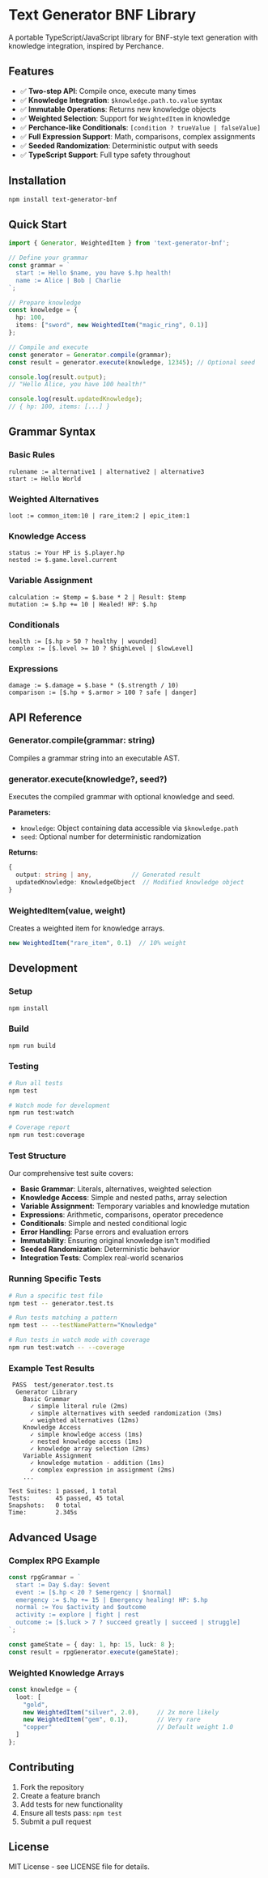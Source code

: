 # Text Generator BNF Library

A portable TypeScript/JavaScript library for BNF-style text generation with knowledge integration, inspired by Perchance.

## Features

- ✅ **Two-step API**: Compile once, execute many times
- ✅ **Knowledge Integration**: `$knowledge.path.to.value` syntax
- ✅ **Immutable Operations**: Returns new knowledge objects
- ✅ **Weighted Selection**: Support for `WeightedItem` in knowledge
- ✅ **Perchance-like Conditionals**: `[condition ? trueValue | falseValue]`
- ✅ **Full Expression Support**: Math, comparisons, complex assignments
- ✅ **Seeded Randomization**: Deterministic output with seeds
- ✅ **TypeScript Support**: Full type safety throughout

## Installation

```bash
npm install text-generator-bnf
```

## Quick Start

```typescript
import { Generator, WeightedItem } from 'text-generator-bnf';

// Define your grammar
const grammar = `
  start := Hello $name, you have $.hp health!
  name := Alice | Bob | Charlie
`;

// Prepare knowledge
const knowledge = {
  hp: 100,
  items: ["sword", new WeightedItem("magic_ring", 0.1)]
};

// Compile and execute
const generator = Generator.compile(grammar);
const result = generator.execute(knowledge, 12345); // Optional seed

console.log(result.output);
// "Hello Alice, you have 100 health!"

console.log(result.updatedKnowledge);
// { hp: 100, items: [...] }
```

## Grammar Syntax

### Basic Rules
```
rulename := alternative1 | alternative2 | alternative3
start := Hello World
```

### Weighted Alternatives
```
loot := common_item:10 | rare_item:2 | epic_item:1
```

### Knowledge Access
```
status := Your HP is $.player.hp
nested := $.game.level.current
```

### Variable Assignment
```
calculation := $temp = $.base * 2 | Result: $temp
mutation := $.hp += 10 | Healed! HP: $.hp
```

### Conditionals
```
health := [$.hp > 50 ? healthy | wounded]
complex := [$.level >= 10 ? $highLevel | $lowLevel]
```

### Expressions
```
damage := $.damage = $.base * ($.strength / 10)
comparison := [$.hp + $.armor > 100 ? safe | danger]
```

## API Reference

### Generator.compile(grammar: string)
Compiles a grammar string into an executable AST.

### generator.execute(knowledge?, seed?)
Executes the compiled grammar with optional knowledge and seed.

**Parameters:**
- `knowledge`: Object containing data accessible via `$knowledge.path`
- `seed`: Optional number for deterministic randomization

**Returns:**
```typescript
{
  output: string | any,           // Generated result
  updatedKnowledge: KnowledgeObject  // Modified knowledge object
}
```

### WeightedItem(value, weight)
Creates a weighted item for knowledge arrays.

```typescript
new WeightedItem("rare_item", 0.1)  // 10% weight
```

## Development

### Setup
```bash
npm install
```

### Build
```bash
npm run build
```

### Testing
```bash
# Run all tests
npm test

# Watch mode for development
npm run test:watch

# Coverage report
npm run test:coverage
```

### Test Structure

Our comprehensive test suite covers:

- **Basic Grammar**: Literals, alternatives, weighted selection
- **Knowledge Access**: Simple and nested paths, array selection
- **Variable Assignment**: Temporary variables and knowledge mutation
- **Expressions**: Arithmetic, comparisons, operator precedence
- **Conditionals**: Simple and nested conditional logic
- **Error Handling**: Parse errors and evaluation errors
- **Immutability**: Ensuring original knowledge isn't modified
- **Seeded Randomization**: Deterministic behavior
- **Integration Tests**: Complex real-world scenarios

### Running Specific Tests

```bash
# Run a specific test file
npm test -- generator.test.ts

# Run tests matching a pattern
npm test -- --testNamePattern="Knowledge"

# Run tests in watch mode with coverage
npm run test:watch -- --coverage
```

### Example Test Results

```
 PASS  test/generator.test.ts
  Generator Library
    Basic Grammar
      ✓ simple literal rule (2ms)
      ✓ simple alternatives with seeded randomization (3ms)
      ✓ weighted alternatives (12ms)
    Knowledge Access
      ✓ simple knowledge access (1ms)
      ✓ nested knowledge access (1ms)
      ✓ knowledge array selection (2ms)
    Variable Assignment
      ✓ knowledge mutation - addition (1ms)
      ✓ complex expression in assignment (2ms)
    ...

Test Suites: 1 passed, 1 total
Tests:       45 passed, 45 total
Snapshots:   0 total
Time:        2.345s
```

## Advanced Usage

### Complex RPG Example
```typescript
const rpgGrammar = `
  start := Day $.day: $event
  event := [$.hp < 20 ? $emergency | $normal]
  emergency := $.hp += 15 | Emergency healing! HP: $.hp
  normal := You $activity and $outcome
  activity := explore | fight | rest
  outcome := [$.luck > 7 ? succeed greatly | succeed | struggle]
`;

const gameState = { day: 1, hp: 15, luck: 8 };
const result = rpgGenerator.execute(gameState);
```

### Weighted Knowledge Arrays
```typescript
const knowledge = {
  loot: [
    "gold",
    new WeightedItem("silver", 2.0),     // 2x more likely
    new WeightedItem("gem", 0.1),        // Very rare
    "copper"                             // Default weight 1.0
  ]
};
```

## Contributing

1. Fork the repository
2. Create a feature branch
3. Add tests for new functionality
4. Ensure all tests pass: `npm test`
5. Submit a pull request

## License

MIT License - see LICENSE file for details.